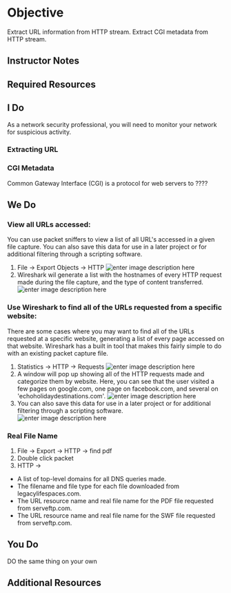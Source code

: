 # Objective
Extract URL information from HTTP stream.
Extract CGI metadata from HTTP stream.

## Instructor Notes

## Required Resources

## I Do
As a network security professional, you will need to monitor your network for suspicious activity. 


### Extracting URL


### CGI Metadata 
Common Gateway Interface (CGI) is a protocol for web servers to ????

## We Do
### View all URLs accessed: 
You can use packet sniffers to view a list of all URL's accessed in a given file capture. You can also save this data for use in a later project or for additional filtering through a scripting software.  

1. File -> Export Objects -> HTTP
![enter image description here](https://lh3.googleusercontent.com/NaaRKH760WmicbwYadzCi-UFn_FyoInzcUoU-9ztSjstAer74ZVlph4xjTWbrWxRkhBlssiKK6XQ)
2. Wireshark wil generate a list with the hostnames of every HTTP request made during the file capture, and the type of content transferred. 
![enter image description here](https://lh3.googleusercontent.com/4ntuUWee_Pm3LP80PUiAqdSn5_BL8eNbM8G3lekF8s97RXyU9bYbZO08koGJxkpINNm9HimFdgTo)

### Use Wireshark to find all of the URLs requested from a specific website:
There are some cases where you may want to find all of the URLs requested at a specific website, generating a list of every page accessed on that website. Wireshark has a built in tool that makes this fairly simple to do with an existing packet capture file. 
1. Statistics -> HTTP -> Requests 
![enter image description here](https://lh3.googleusercontent.com/zJY4n-0veK-35MAaWN6iETLctDwde4WQcL8BLTsnvjF7y4rAmfXrdtqayd-dxdynUlMuxsjW5fLa)
2.  A window will pop up showing all of the HTTP requests made and categorize them by website. Here, you can see that the user visited a few pages on google.com, one page on facebook.com, and several on 'echoholidaydestinations.com'.
![enter image description here](https://lh3.googleusercontent.com/QIr1ri6gi0Kt4e84HCGFYDBO3h5cIetAqlHPoPKgITOspm7YGHQ-aJ3SSigU0M676Z2Ax7Y5ukbd)
3. You can also save this data for use in a later project or for additional filtering through a scripting software.  
![enter image description here](https://lh3.googleusercontent.com/kz2uhoNDBBRa8Ex8gp9alW-6VQ98MSyDoDWopyBtslOpK6fkF5_18Lxt2wfLWSchKQ-bVCXJoQ1u)



### Real File Name
1. File -> Export -> HTTP -> find pdf
2. Double click packet 
3. HTTP -> 



-  A list of top-level domains for all DNS queries made. 
  -   The filename and file type for each file downloaded from legacylifespaces.com.
-   The URL resource name and real file name for the PDF file requested from serveftp.com.
-   The URL resource name and real file name for the SWF file requested from serveftp.com.

## You Do
DO the same thing on your own 

## Additional Resources

<!--stackedit_data:
eyJoaXN0b3J5IjpbOTgwODkzMTY0LDcyMjk5MzI4MCwzMjAyOD
Y2NDEsMTY2NzIzMjU2NSwxMDA2NDMzMTk1LDEyNTYzNDI5OSwt
NjU2NDY5ODI1XX0=
-->